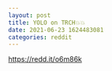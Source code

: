```yaml
--- 
layout: post 
title: YOLO on TRCH💥💥 
date: 2021-06-23 1624483081 
categories: reddit 
--- 
```

https://redd.it/o6m86k